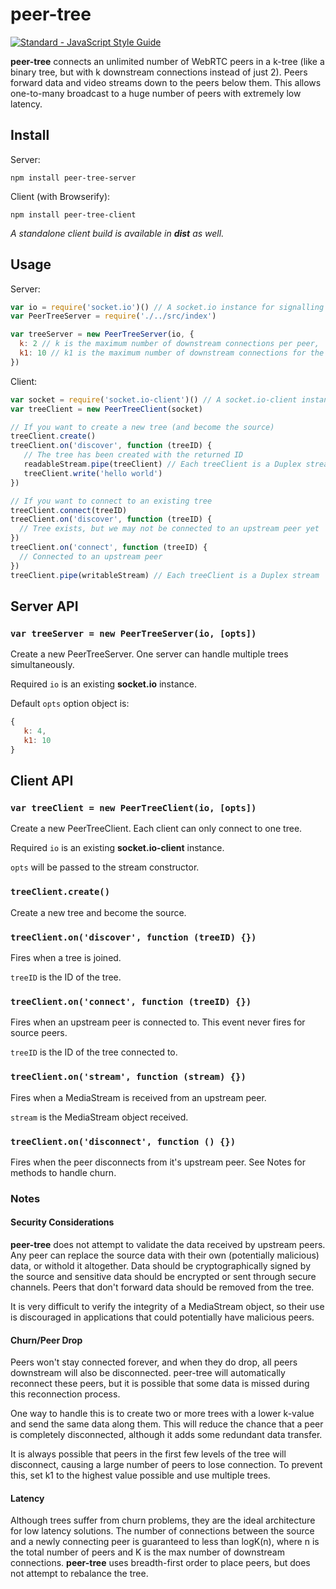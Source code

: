 # peer-tree
[![Standard - JavaScript Style Guide](https://img.shields.io/badge/code%20style-standard-brightgreen.svg)](http://standardjs.com/)

**peer-tree** connects an unlimited number of WebRTC peers in a k-tree (like a binary tree, but with k downstream connections instead of just 2). Peers forward data and video streams down to the peers below them. This allows one-to-many broadcast to a huge number of peers with extremely low latency.

## Install

Server:
```
npm install peer-tree-server
```

Client (with Browserify):  
```
npm install peer-tree-client
```

*A standalone client build is available in **dist** as well.*

## Usage

Server:

```javascript
var io = require('socket.io')() // A socket.io instance for signalling
var PeerTreeServer = require('./../src/index')

var treeServer = new PeerTreeServer(io, {
  k: 2 // k is the maximum number of downstream connections per peer,
  k1: 10 // k1 is the maximum number of downstream connections for the source
})
```

Client: 

```javascript
var socket = require('socket.io-client')() // A socket.io-client instance for signalling
var treeClient = new PeerTreeClient(socket)

// If you want to create a new tree (and become the source)
treeClient.create()
treeClient.on('discover', function (treeID) {
   // The tree has been created with the returned ID
   readableStream.pipe(treeClient) // Each treeClient is a Duplex stream
   treeClient.write('hello world')
})

// If you want to connect to an existing tree
treeClient.connect(treeID)
treeClient.on('discover', function (treeID) {
  // Tree exists, but we may not be connected to an upstream peer yet
})
treeClient.on('connect', function (treeID) {
  // Connected to an upstream peer
})
treeClient.pipe(writableStream) // Each treeClient is a Duplex stream
```

## Server API

### `var treeServer = new PeerTreeServer(io, [opts])`

Create a new PeerTreeServer. One server can handle multiple trees simultaneously.

Required `io` is an existing **socket.io** instance.

Default `opts` option object is:
```javascript
{
   k: 4,
   k1: 10
}
``` 

## Client API

### `var treeClient = new PeerTreeClient(io, [opts])`

Create a new PeerTreeClient. Each client can only connect to one tree.

Required `io` is an existing **socket.io-client** instance.

`opts` will be passed to the stream constructor.

### `treeClient.create()`

Create a new tree and become the source.

### `treeClient.on('discover', function (treeID) {})`

Fires when a tree is joined.

`treeID` is the ID of the tree.

### `treeClient.on('connect', function (treeID) {})`

Fires when an upstream peer is connected to. This event never fires for source peers.

`treeID` is the ID of the tree connected to.

### `treeClient.on('stream', function (stream) {})`

Fires when a MediaStream is received from an upstream peer.

`stream` is the MediaStream object received.

### `treeClient.on('disconnect', function () {})`

Fires when the peer disconnects from it's upstream peer. See Notes for methods to handle churn.

### Notes

#### Security Considerations

**peer-tree** does not attempt to validate the data received by upstream peers. Any peer can replace the source data with their own (potentially malicious) data, or withold it altogether. Data should be cryptographically signed by the source and sensitive data should be encrypted or sent through secure channels. Peers that don't forward data should be removed from the tree.

It is very difficult to verify the integrity of a MediaStream object, so their use is discouraged in applications that could potentially have malicious peers.

#### Churn/Peer Drop

Peers won't stay connected forever, and when they do drop, all peers downstream will also be disconnected. peer-tree will automatically reconnect these peers, but it is possible that some data is missed during this reconnection process.

One way to handle this is to create two or more trees with a lower k-value and send the same data along them. This will reduce the chance that a peer is completely disconnected, although it adds some redundant data transfer.

It is always possible that peers in the first few levels of the tree will disconnect, causing a large number of peers to lose connection. To prevent this, set k1 to the highest value possible and use multiple trees.

#### Latency

Although trees suffer from churn problems, they are the ideal architecture for low latency solutions. The number of connections between the source and a newly connecting peer is guaranteed to less than logK(n), where n is the total number of peers and K is the max number of downstream connections. **peer-tree** uses breadth-first order to place peers, but does not attempt to rebalance the tree.

